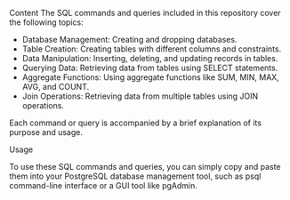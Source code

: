 Content
The SQL commands and queries included in this repository cover the following topics:

* Database Management: Creating and dropping databases.
* Table Creation: Creating tables with different columns and constraints.
* Data Manipulation: Inserting, deleting, and updating records in tables.
* Querying Data: Retrieving data from tables using SELECT statements.
* Aggregate Functions: Using aggregate functions like SUM, MIN, MAX, AVG, and COUNT.
* Join Operations: Retrieving data from multiple tables using JOIN operations.

Each command or query is accompanied by a brief explanation of its purpose and usage.

Usage

To use these SQL commands and queries, you can simply copy and paste them into your PostgreSQL database management tool, such as psql command-line interface or a GUI tool like pgAdmin.
